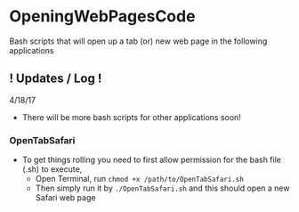 # OpeningWebPagesCode
Bash scripts that will open up a tab (or) new web page in the following applications

## ! Updates / Log !
4/18/17
- There will be more bash scripts for other applications soon!

### OpenTabSafari
- To get things rolling you need to first allow permission for the bash file (.sh) to execute,
  - Open Terminal, run `chmod +x /path/to/OpenTabSafari.sh`
  - Then simply run it by `./OpenTabSafari.sh` and this should open a new Safari web page


